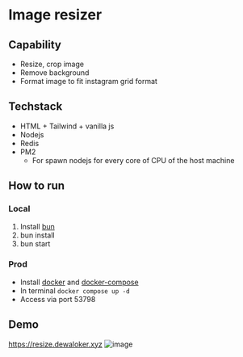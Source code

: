 # Image resizer

## Capability
- Resize, crop image
- Remove background
- Format image to fit instagram grid format

## Techstack
- HTML + Tailwind + vanilla js
- Nodejs
- Redis
- PM2
  - For spawn nodejs for every core of CPU of the host machine

## How to run

### Local
1. Install [bun](https://bun.sh/docs/installation)
1. bun install
1. bun start

### Prod
- Install [docker](https://docs.docker.com/engine/install/) and [docker-compose](https://docs.docker.com/compose/install/)
- In terminal `docker compose up -d`
- Access via port 53798

## Demo
https://resize.dewaloker.xyz
![image](https://github.com/ardinusawan/image-resizer/assets/7924043/4a725a1d-0d46-4474-b653-397cc86e93ed)
